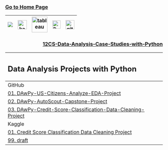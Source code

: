 ### [Go to Home Page](https://github.com/celik-muhammed)

<div align="center">
  
| [![](https://img.shields.io/badge/linkedin-%230077B5.svg?&style=for-the-badge&logo=linkedin&logoColor=white)][Linkedin] | [<img src="https://www.kaggle.com/static/images/site-logo.svg" alt="kaggle" height="28.5"/>][kaggle] | [<img src="https://www.tableau.com/sites/default/files/2021-05/tableau_rgb_500x104.png" alt="tableau" height="50"/>][tableau] | [<picture><source media="(prefers-color-scheme: dark)" srcset="https://theme.zdassets.com/theme_assets/224203/4a55138e21ad44a9c72c8295181c79fe938a2ae6.svg" alt="kaggle" height="26"><img alt="Dark" src="https://cdn-static-1.medium.com/sites/medium.com/about/images/Medium-Logo-Black-RGB-1.svg" alt="kaggle" height="26"></picture>][medium] | [<img src="https://user-images.githubusercontent.com/94930605/160260064-ff3aa908-cbfd-4350-ab28-a26a0b7a1819.png" alt="github_pages" height="28.5"/>][github_pages] |
|:-:|:-:|:-:|:-:|:-:|

<!-- CHANGE-05 .../myname/ myname yerine profil user name yaz -->
[Linkedin]: https://www.linkedin.com/in/çelik-muhammed/ "LinkedIn"
[kaggle]: https://www.kaggle.com/clkmuhammed "Kaggle Page"
[tableau]: https://public.tableau.com/app/profile/celikmuhammed "Tableau Page"
[medium]: https://celik-muhammed.medium.com/ "Medium Page"
[github_pages]: https://celik-muhammed.github.io/ "GitHub Pages"

<h3 align='right'>
  
[12CS-Data-Analysis-Case-Studies-with-Python](https://github.com/celik-muhammed/12CS-Data-Analysis-Case-Studies-with-Python/blob/master/README.md)
</h3>

| <h2 alin='center'>Data Analysis Projects with Python</h2> |
|:--|
| GitHub |
| [01. DAwPy-US-Citizens-Analyze-EDA-Project](./01-US-Citizens-EDA-Data-Analysis-Project/US-Citizens-EDA-Data-Analysis-Project.ipynb) | 
| [02. DAwPy-AutoScout-Capstone-Project](./02-DAwPy-AutoScout-Capstone-Project/) |
| [03. DAwPy-Credit-Score-Classification-Data-Cleaning-Project](./03-DAwPy-Credit-Score-Classification-Data-Cleaning-Project/DAwPy-Credit-Score-Classification-Data-Cleaning-Project.ipynb) |
| Kaggle |
| [01. Credit Score Classification Data Cleaning Project](https://www.kaggle.com/code/clkmuhammed/credit-score-classification-data-cleaning-project) |
| [99. draft ](./draft ) | [](#) |

</div>
